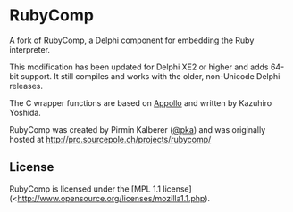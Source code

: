 # RubyComp

A fork of RubyComp, a Delphi component for embedding the Ruby interpreter.

This modification has been updated for Delphi XE2 or higher and adds 64-bit support. It still compiles and works with the older, non-Unicode Delphi releases.

The C wrapper functions are based on [Appollo](http://www.moriq.com/apollo/) and written by Kazuhiro Yoshida.

RubyComp was created by Pirmin Kalberer ([@pka](https://github.com/pka)) and was originally hosted at http://pro.sourcepole.ch/projects/rubycomp/

## License

RubyComp is licensed under the [MPL 1.1 license](<http://www.opensource.org/licenses/mozilla1.1.php).

